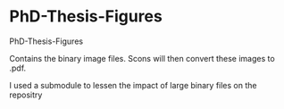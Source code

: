 PhD-Thesis-Figures
==================

PhD-Thesis-Figures

Contains the binary image files. Scons will then convert these images to .pdf. 

I used a submodule to lessen the impact of large binary files on the repositry
